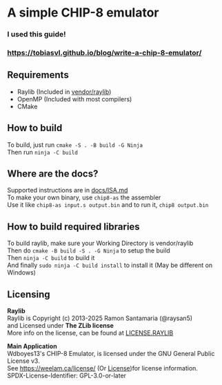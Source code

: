 # A simple CHIP-8 emulator  
### I used this guide!  
### https://tobiasvl.github.io/blog/write-a-chip-8-emulator/

## Requirements
- Raylib (Included in [vendor/raylib](/vendor/raylib/))  
- OpenMP (Included with most compilers)  
- CMake  

## How to build
To build, just run `cmake -S . -B build -G Ninja`  
Then run `ninja -C build`  

## Where are the docs?
Supported instructions are in [docs/ISA.md](/docs/ISA.md)  
To make your own binary, use `chip8-as` the assembler  
Use it like `chip8-as input.s output.bin` and to run it, `chip8 output.bin`  

## How to build required libraries  
To build raylib, make sure your Working Directory is vendor/raylib  
Then do `cmake -B build -S . -G Ninja` to setup the build  
Then `ninja -C build` to build it   
And finally `sudo ninja -C build install` to install it (May be different on Windows)  

## Licensing
__Raylib__  
Raylib is Copyright (c) 2013-2025 Ramon Santamaria (@raysan5)   
and Licensed under __The ZLib license__   
More info on the license, can be found at [LICENSE.RAYLIB](/LICENSE.RAYLIB)  
  
__Main Application__  
Wdboyes13's CHIP-8 Emulator, is licensed under the GNU General Public License v3.  
See https://weelam.ca/license/ (Or [License](/LICENSE))for license information.  
SPDX-License-Identifier: GPL-3.0-or-later  